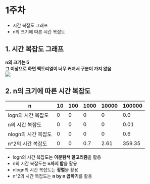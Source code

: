 # 1주차
- 시간 복잡도 그래프
- n의 크기에 따른 시간 복잡도

## 1. 시간 복잡도 그래프   
**n의 크기는 5**   
**그 이상으로 하면 팩토리얼이 너무 커져서 구분이 가지 않음**   
<img src = "https://user-images.githubusercontent.com/74887218/188815441-03636fc9-49fc-41fd-84b2-ade33ff8ffa4.png">




## 2. n의 크기에 따른 시간 복잡도

|n|10|100|1000|10000|100000|
|---|---|---|---|---|---|
|logn의 시간 복잡도|0|0|0|0|0.0|
|n의 시간 복잡도|0|0|0|0|0.01|
|nlogn의 시간 복잡도|0|0|0|0|0.6|
|n^2의 시간 복잡도|0|0|0.7|2.61|359.35|   

- logn의 시간 복잡도는 **이분탐색 알고리즘**을 활용   
- n의 시간 복잡도는 **n까지 합**을 활용   
- nlogn의 시간 복잡도는 **정렬**을 활용   
- n^2의 시간 복잡도는 **n by n 곱하기**를 활용   

